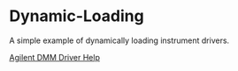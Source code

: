 # Dynamic-Loading

A simple example of dynamically loading instrument drivers.


[Agilent DMM Driver Help](AgilentDriverHelp.html)
